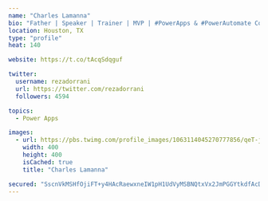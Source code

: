 ```yaml
---
name: "Charles Lamanna"
bio: "Father | Speaker | Trainer | MVP | #PowerApps & #PowerAutomate Community Super User | YouTuber Right-pointing triangle http://youtube.com/c/rezadorrani | Learn - Share - Clockwise rightwards and leftwards open circle arrows"
location: Houston, TX
type: "profile"
heat: 140

website: https://t.co/tAcqSdqguf

twitter:
  username: rezadorrani
  url: https://twitter.com/rezadorrani
  followers: 4594

topics:
  - Power Apps

images:
  - url: https://pbs.twimg.com/profile_images/1063114045270777856/qeT-jpWr_400x400.jpg
    width: 400
    height: 400
    isCached: true
    title: "Charles Lamanna"

secured: "SscnVkMSHfOjiFT+y4HAcRaewxneIW1pH1UdVyMSBNQtxVx2JmPGGYtkdfAcDBWBv2aknVPdK/8FkeF1xQVhKJyBvgiqP4WFC9R6GedQqbMrJWbaLfPqwtGDugJ02KMorh4rF8NnW7TnNiwFq7mGGt2Sl0Ai9355/p/FH8BK0MavKcNmYfS4qos1CAcqDIZojZAWH87Vv3etX7Mc0UgCuHbT8GHsjX4AvbqyucUYoJZPV3m2KOjMgyFTAnOovTO85VdCDG3hvVmt0KK6fGhq8CHGTfKKmG96hWkzjfXtyIsDBumrefIBDTz7Ye40G0rwDANHxNN1lM3LrKx4jj2dt1xDnAVHDyDg/b5lOZZYS04OMu6PwwU8FABjsuWic3GI8heOf9QbGbJjdtXuqZyKN6IIY6m8RzOuY8iDMi31tns=;o9CKxOAYmpbOHTBrpe5FFg=="
---
```


